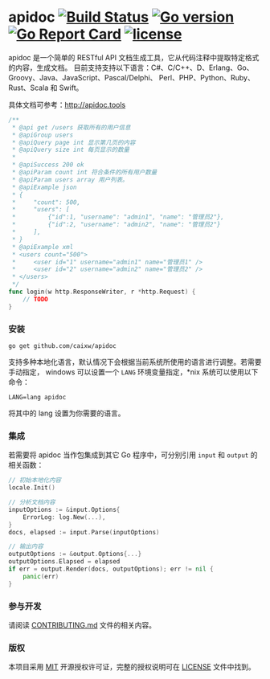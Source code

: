 apidoc [![Build Status](https://travis-ci.org/caixw/apidoc.svg?branch=master)](https://travis-ci.org/caixw/apidoc)
[![Go version](https://img.shields.io/badge/Go-1.8-brightgreen.svg?style=flat)](https://golang.org)
[![Go Report Card](https://goreportcard.com/badge/github.com/caixw/apidoc)](https://goreportcard.com/report/github.com/caixw/apidoc)
[![license](https://img.shields.io/badge/license-MIT-brightgreen.svg?style=flat)](https://opensource.org/licenses/MIT)
======

apidoc 是一个简单的 RESTful API 文档生成工具，它从代码注释中提取特定格式的内容，生成文档。
目前支持支持以下语言：C#、C/C++、D、Erlang、Go、Groovy、Java、JavaScript、Pascal/Delphi、
Perl、PHP、Python、Ruby、Rust、Scala 和 Swift。

具体文档可参考：http://apidoc.tools

```go
/**
 * @api get /users 获取所有的用户信息
 * @apiGroup users
 * @apiQuery page int 显示第几页的内容
 * @apiQuery size int 每页显示的数量
 *
 * @apiSuccess 200 ok
 * @apiParam count int 符合条件的所有用户数量
 * @apiParam users array 用户列表。
 * @apiExample json
 * {
 *     "count": 500,
 *     "users": [
 *         {"id":1, "username": "admin1", "name": "管理员2"},
 *         {"id":2, "username": "admin2", "name": "管理员2"}
 *     ],
 * }
 * @apiExample xml
 * <users count="500">
 *     <user id="1" username="admin1" name="管理员1" />
 *     <user id="2" username="admin2" name="管理员2" />
 * </users>
 */
func login(w http.ResponseWriter, r *http.Request) {
    // TODO
}
```



### 安装

```shell
go get github.com/caixw/apidoc
```

支持多种本地化语言，默认情况下会根据当前系统所使用的语言进行调整。若需要手动指定，
windows 可以设置一个 `LANG` 环境变量指定，*nix 系统可以使用以下命令：
```shell
LANG=lang apidoc
```
将其中的 lang 设置为你需要的语言。



### 集成

若需要将 apidoc 当作包集成到其它 Go 程序中，可分别引用 `input` 和 `output` 的相关函数：

```go
// 初始本地化内容
locale.Init()

// 分析文档内容
inputOptions := &input.Options{
    ErrorLog: log.New(...),
}
docs, elapsed := input.Parse(inputOptions)

// 输出内容
outputOptions := &output.Options{...}
outputOptions.Elapsed = elapsed
if err = output.Render(docs, outputOptions); err != nil {
    panic(err)
}
```



### 参与开发

请阅读 [CONTRIBUTING.md](CONTRIBUTING.md) 文件的相关内容。



### 版权

本项目采用 [MIT](https://opensource.org/licenses/MIT) 开源授权许可证，完整的授权说明可在 [LICENSE](LICENSE) 文件中找到。
